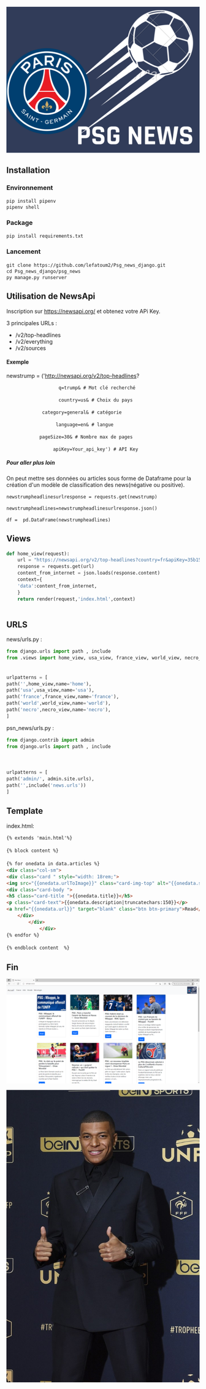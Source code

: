![img6](./img/psg_news2.png)
## Installation

### Environnement
```
pip install pipenv
pipenv shell
```
### Package
```
pip install requirements.txt
```

### Lancement 

```
git clone https://github.com/lefatoum2/Psg_news_django.git
cd Psg_news_django/psg_news
py manage.py runserver
```
## Utilisation de NewsApi
Inscription sur https://newsapi.org/ et obtenez votre APi Key.


3 principales URLs :

- /v2/top-headlines
- /v2/everything
- /v2/sources


#### Exemple

newstrump = ('http://newsapi.org/v2/top-headlines?    

                       q=trump& # Mot clé recherché

                       country=us& # Choix du pays

                 category=general& # catégorie

                      language=en& # langue

                pageSize=30& # Nombre max de pages

                     apiKey=Your_api_key') # API Key



##### Pour aller plus loin 

On peut mettre ses données ou articles sous forme de Dataframe pour la création d'un modèle de classification des news(négative ou positive).

```
newstrumpheadlinesurlresponse = requests.get(newstrump)
```

```
newstrumpheadlines=newstrumpheadlinesurlresponse.json()
```

```
df =  pd.DataFrame(newstrumpheadlines)
```

## Views 
```py
def home_view(request):
    url = "https://newsapi.org/v2/top-headlines?country=fr&apiKey=35b15b6df19743a6b66dbfbb719bcea0"
    response = requests.get(url)
    content_from_internet = json.loads(response.content)
    context={
    'data':content_from_internet,
    }
    return render(request,'index.html',context)



```

## URLS

news/urls.py :
```py
from django.urls import path , include
from .views import home_view, usa_view, france_view, world_view, necro_view


urlpatterns = [
path('',home_view,name='home'),
path('usa',usa_view,name='usa'),
path('france',france_view,name='france'),
path('world',world_view,name='world'),
path('necro',necro_view,name='necro'),
]
```

psn_news/urls.py :
```py
from django.contrib import admin
from django.urls import path , include



urlpatterns = [
path('admin/', admin.site.urls),
path('',include('news.urls'))
]
```

## Template
index.html:
```html
{% extends 'main.html'%}

{% block content %}

{% for onedata in data.articles %}
<div class="col-sm">
<div class="card " style="width: 18rem;">
<img src="{{onedata.urlToImage}}" class="card-img-top" alt="{{onedata.source.name}}">
<div class="card-body ">
<h5 class="card-title ">{{onedata.title}}</h5>
<p class="card-text">{{onedata.description|truncatechars:150}}</p>
<a href="{{onedata.url}}" target="blank" class="btn btn-primary">Read</a>
    </div>
        </div>
            </div>
{% endfor %}

{% endblock content  %}

```

## Fin 

![img6](./img/psg_news3.png)

![img6](./img/mbappe1.jpg)

